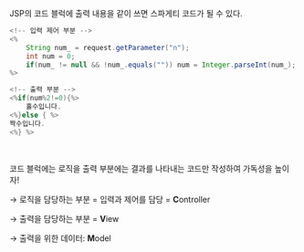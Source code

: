 JSP의 코드 블럭에 출력 내용을 같이 쓰면 스파게티 코드가 될 수 있다.

```java
<!-- 입력 제어 부분 -->
<%
	String num_ = request.getParameter("n");
	int num = 0;
	if(num_ != null && !num_.equals("")) num = Integer.parseInt(num_);
%>

<!-- 출력 부분 -->
<%if(num%2!=0){%>
	홀수입니다.
<%}else { %>
짝수입니다.
<%} %>
```
<br>

코드 블럭에는 로직을 출력 부분에는 결과를 나타내는 코드만 작성하여 가독성을 높이자!

→ 로직을 담당하는 부분 = 입력과 제어를 담당 = **C**ontroller

→ 출력을 담당하는 부분 = **V**iew

→ 출력을 위한 데이터: **M**odel